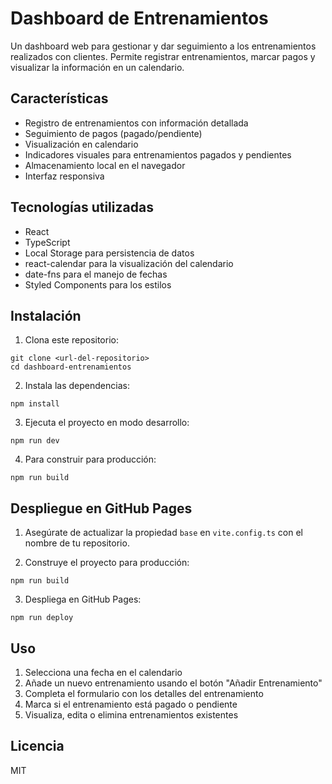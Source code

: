 # Dashboard de Entrenamientos

Un dashboard web para gestionar y dar seguimiento a los entrenamientos realizados con clientes. Permite registrar entrenamientos, marcar pagos y visualizar la información en un calendario.

## Características

- Registro de entrenamientos con información detallada
- Seguimiento de pagos (pagado/pendiente)
- Visualización en calendario
- Indicadores visuales para entrenamientos pagados y pendientes
- Almacenamiento local en el navegador
- Interfaz responsiva

## Tecnologías utilizadas

- React
- TypeScript
- Local Storage para persistencia de datos
- react-calendar para la visualización del calendario
- date-fns para el manejo de fechas
- Styled Components para los estilos

## Instalación

1. Clona este repositorio:
```
git clone <url-del-repositorio>
cd dashboard-entrenamientos
```

2. Instala las dependencias:
```
npm install
```

3. Ejecuta el proyecto en modo desarrollo:
```
npm run dev
```

4. Para construir para producción:
```
npm run build
```

## Despliegue en GitHub Pages

1. Asegúrate de actualizar la propiedad `base` en `vite.config.ts` con el nombre de tu repositorio.

2. Construye el proyecto para producción:
```
npm run build
```

3. Despliega en GitHub Pages:
```
npm run deploy
```

## Uso

1. Selecciona una fecha en el calendario
2. Añade un nuevo entrenamiento usando el botón "Añadir Entrenamiento"
3. Completa el formulario con los detalles del entrenamiento
4. Marca si el entrenamiento está pagado o pendiente
5. Visualiza, edita o elimina entrenamientos existentes

## Licencia

MIT 